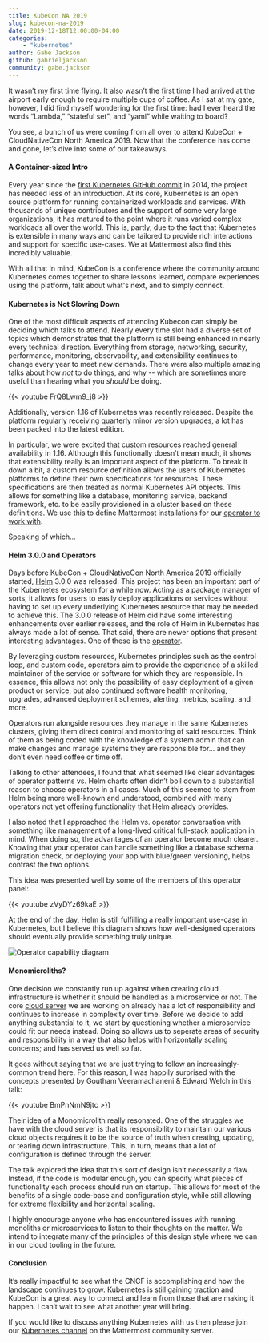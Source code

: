 ```yaml
---
title: KubeCon NA 2019
slug: kubecon-na-2019
date: 2019-12-18T12:00:00-04:00
categories:
    - "kubernetes"
author: Gabe Jackson
github: gabrieljackson
community: gabe.jackson
---
```


It wasn’t my first time flying. It also wasn’t the first time I had arrived at the airport early enough to require multiple cups of coffee. As I sat at my gate, however, I did find myself wondering for the first time: had I ever heard the words “Lambda,” “stateful set", and “yaml” while waiting to board?

You see, a bunch of us were coming from all over to attend KubeCon + CloudNativeCon North America 2019. Now that the conference has come and gone, let’s dive into some of our takeaways.

#### A Container-sized Intro

Every year since the [first Kubernetes GitHub commit](https://github.com/kubernetes/kubernetes/commit/2c4b3a562ce34cddc3f8218a2c4d11c7310e6d56) in 2014, the project has needed less of an introduction. At its core, Kubernetes is an open source platform for running containerized workloads and services. With thousands of unique contributors and the support of some very large organizations, it has matured to the point where it runs varied complex workloads all over the world. This is, partly, due to the fact that Kubernetes is extensible in many ways and can be tailored to provide rich interactions and support for specific use-cases. We at Mattermost also find this incredibly valuable.

With all that in mind, KubeCon is a conference where the community around Kubernetes comes together to share lessons learned, compare experiences using the platform, talk about what's next, and to simply connect.

#### Kubernetes is Not Slowing Down

One of the most difficult aspects of attending Kubecon can simply be deciding which talks to attend. Nearly every time slot had a diverse set of topics which demonstrates that the platform is still being enhanced in nearly every technical direction. Everything from storage, networking, security, performance, monitoring, observability, and extensibility continues to change every year to meet new demands. There were also multiple amazing talks about how _not_ to do things, and why -- which are sometimes more useful than hearing what you _should_ be doing.

{{< youtube FrQ8Lwm9_j8 >}}
<br/>

Additionally, version 1.16 of Kubernetes was recently released. Despite the platform regularly receiving quarterly minor version upgrades, a lot has been packed into the latest edition.

In particular, we were excited that custom resources reached general availability in 1.16. Although this functionally doesn’t mean much, it shows that extensibility really is an important aspect of the platform. To break it down a bit, a custom resource definition allows the users of Kubernetes platforms to define their own specifications for resources. These specifications are then treated as normal Kubernetes API objects. This allows for something like a database, monitoring service, backend framework, etc. to be easily provisioned in a cluster based on these definitions. We use this to define Mattermost installations for our [operator to work with](https://github.com/mattermost/mattermost-operator).

Speaking of which...

#### Helm 3.0.0 and Operators

Days before KubeCon + CloudNativeCon North America 2019 officially started, [Helm](https://helm.sh) 3.0.0 was released. This project has been an important part of the Kubernetes ecosystem for a while now. Acting as a package manager of sorts, it allows for users to easily deploy applications or services without having to set up every underlying Kubernetes resource that may be needed to achieve this. The 3.0.0 release of Helm did have some interesting enhancements over earlier releases, and the role of Helm in Kubernetes has always made a lot of sense. That said, there are newer options that present interesting advantages. One of these is the [operator](https://kubernetes.io/docs/concepts/extend-kubernetes/operator/).

By leveraging custom resources, Kubernetes principles such as the control loop, and custom code, operators aim to provide the experience of a skilled maintainer of the service or software for which they are responsible. In essence, this allows not only the possibility of easy deployment of a given product or service, but also continued software health monitoring, upgrades, advanced deployment schemes, alerting, metrics, scaling, and more.

Operators run alongside resources they manage in the same Kubernetes clusters, giving them direct control and monitoring of said resources. Think of them as being coded with the knowledge of a system admin that can make changes and manage systems they are responsible for… and they don’t even need coffee or time off.

Talking to other attendees, I found that what seemed like clear advantages of operator patterns vs. Helm charts often didn’t boil down to a substantial reason to choose operators in all cases. Much of this seemed to stem from Helm being more well-known and understood, combined with many operators not yet offering functionality that Helm already provides. 

I also noted that I approached the Helm vs. operator conversation with something like management of a long-lived critical full-stack application in mind. When doing so, the advantages of an operator become much clearer. Knowing that your operator can handle something like a database schema migration check, or deploying your app with blue/green versioning, helps contrast the two options.

This idea was presented well by some of the members of this operator panel: 

{{< youtube zVyDYz69kaE >}}
<br/>

At the end of the day, Helm is still fulfilling a really important use-case in Kubernetes, but I believe this diagram shows how well-designed operators should eventually provide something truly unique.

![Operator capability diagram](/blog/2019-12-18-kubecon-na-2019/capability-level-diagram.svg)

#### Monomicroliths?

One decision we constantly run up against when creating cloud infrastructure is whether it should be handled as a microservice or not. The core [cloud server](https://github.com/mattermost/mattermost-cloud) we are working on already has a lot of responsibility and continues to increase in complexity over time. Before we decide to add anything substantial to it, we start by questioning whether a microservice could fit our needs instead. Doing so allows us to seperate areas of security and responsibility in a way that also helps with horizontally scaling concerns; and has served us well so far.

It goes without saying that we are just trying to follow an increasingly-common trend here. For this reason, I was happily surprised with the concepts presented by Goutham Veeramachaneni & Edward Welch in this talk:

{{< youtube BmPnNmN9jtc >}}
<br/>

Their idea of a Monomicrolith really resonated. One of the struggles we have with the cloud server is that its responsibility to maintain our various cloud objects requires it to be the source of truth when creating, updating, or tearing down infrastructure. This, in turn, means that a lot of configuration is defined through the server.

The talk explored the idea that this sort of design isn’t necessarily a flaw. Instead, if the code is modular enough, you can specify what pieces of functionality each process should run on startup. This allows for most of the benefits of a single code-base and configuration style, while still allowing for extreme flexibility and horizontal scaling.

I highly encourage anyone who has encountered issues with running monoliths or microservices to listen to their thoughts on the matter. We intend to integrate many of the principles of this design style where we can in our cloud tooling in the future.


#### Conclusion

It’s really impactful to see what the CNCF is accomplishing and how the [landscape](https://landscape.cncf.io) continues to grow. Kubernetes is still gaining traction and KubeCon is a great way to connect and learn from those that are making it happen. I can’t wait to see what another year will bring.

If you would like to discuss anything Kubernetes with us then please join our [Kubernetes channel](https://community.mattermost.com/core/channels/kubernetes) on the Mattermost community server.

